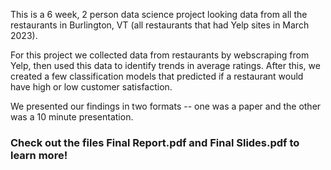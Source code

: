 This is a 6 week, 2 person data science project looking data from all the restaurants in Burlington, VT (all restaurants that had Yelp sites in March 2023).

For this project we collected data from restaurants by webscraping from Yelp, then used this data to identify trends in average ratings.
After this, we created a few classification models that predicted if a restaurant would have high or low customer satisfaction.

We presented our findings in two formats -- one was a paper and the other was a 10 minute presentation.
### Check out the files Final Report.pdf and Final Slides.pdf to learn more!
